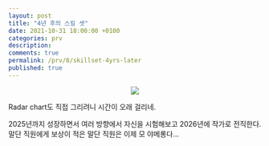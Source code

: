 ```yaml
---
layout: post
title: "4년 후의 스킬 셋"
date: 2021-10-31 18:00:00 +0100
categories: prv
description: 
comments: true
permalink: /prv/8/skillset-4yrs-later
published: true
---
```



<p align="center">
  <img src="../../assets/post-prv-8-fig-1.jpg">
</p>

Radar chart도 직접 그리려니 시간이 오래 걸리네.

2025년까지 성장하면서 여러 방향에서 자신을 시험해보고 2026년에 작가로 전직한다. 말단 직원에게 보상이 적은 말단 직원은 이제 모 야메롱다…
